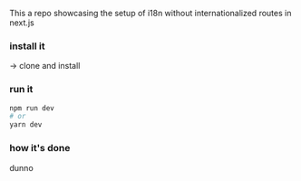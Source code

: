 This a repo showcasing the setup of i18n without internationalized routes in next.js

### install it

&rarr; clone and install

### run it

```bash
npm run dev
# or
yarn dev
```

### how it's done

dunno
